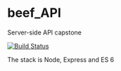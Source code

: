 # beef_API
Server-side API capstone

[![Build Status](https://travis-ci.org/LeCatalyser/beef_API.svg?branch=master)](https://travis-ci.org/LeCatalyser/beef_API)

The stack is Node, Express and ES 6
